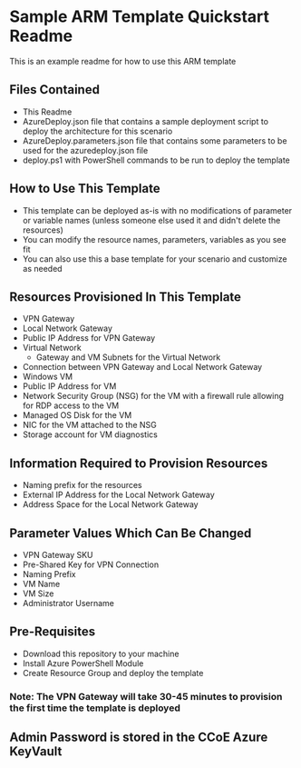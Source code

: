 # **Sample ARM Template Quickstart Readme**

This is an example readme for how to use this ARM template

## **Files Contained**

* This Readme
* AzureDeploy.json file that contains a sample deployment script to deploy the architecture for this scenario
* AzureDeploy.parameters.json file that contains some parameters to be used for the azuredeploy.json file
* deploy.ps1 with PowerShell commands to be run to deploy the template

## **How to Use This Template**

* This template can be deployed as-is with no modifications of parameter or variable names (unless someone else used it and didn't delete the resources)
* You can modify the resource names, parameters, variables as you see fit
* You can also use this a base template for your scenario and customize as needed

## Resources Provisioned In This Template

* VPN Gateway
* Local Network Gateway
* Public IP Address for VPN Gateway
* Virtual Network
  * Gateway and VM Subnets for the Virtual Network
* Connection between VPN Gateway and Local Network Gateway
* Windows VM
* Public IP Address for VM
* Network Security Group (NSG) for the VM with a firewall rule allowing for RDP access to the VM
* Managed OS Disk for the VM
* NIC for the VM attached to the NSG
* Storage account for VM diagnostics

## Information Required to Provision Resources

* Naming prefix for the resources
* External IP Address for the Local Network Gateway
* Address Space for the Local Network Gateway

## Parameter Values Which Can Be Changed

* VPN Gateway SKU
* Pre-Shared Key for VPN Connection
* Naming Prefix
* VM Name
* VM Size
* Administrator Username

## **Pre-Requisites**

* Download this repository to your machine
* Install Azure PowerShell Module
* Create Resource Group and deploy the template

### **Note:  The VPN Gateway will take 30-45 minutes to provision the first time the template is deployed**

## **Admin Password is stored in the CCoE Azure KeyVault**